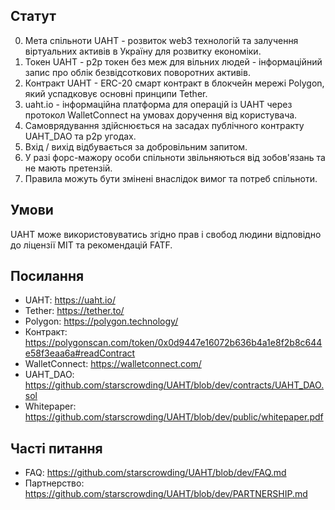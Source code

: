 ## Статут

0. Мета спільноти UAHT - розвиток web3 технологій та залучення віртуальних активів в Україну для розвитку економіки.
1. Токен UAHT - p2p токен без меж для вільних людей - інформаційний запис про облік безвідсоткових поворотних активів.
2. Контракт UAHT - ERC-20 смарт контракт в блокчейн мережі Polygon, який успадковує основні принципи Tether.
3. uaht.io - інформаційна платформа для операцій із UAHT через протокол WalletConnect на умовах доручення від користувача.
4. Самоврядування здійснюється на засадах публічного контракту UAHT_DAO та p2p угодах.
5. Вхід / вихід відбувається за добровільним запитом.
6. У разі форс-мажору особи спільноти звільняються від зобов'язань та не мають претензій.
7. Правила можуть бути змінені внаслідок вимог та потреб спільноти.

## Умови

UAHT може використовуватись згідно прав і свобод людини відповідно до ліцензії MIT та рекомендацій FATF.

## Посилання

- UAHT: https://uaht.io/
- Tether: https://tether.to/
- Polygon: https://polygon.technology/
- Контракт: https://polygonscan.com/token/0x0d9447e16072b636b4a1e8f2b8c644e58f3eaa6a#readContract
- WalletConnect: https://walletconnect.com/
- UAHT_DAO: https://github.com/starscrowding/UAHT/blob/dev/contracts/UAHT_DAO.sol
- Whitepaper: https://github.com/starscrowding/UAHT/blob/dev/public/whitepaper.pdf

## Часті питання

- FAQ: https://github.com/starscrowding/UAHT/blob/dev/FAQ.md
- Партнерство: https://github.com/starscrowding/UAHT/blob/dev/PARTNERSHIP.md

